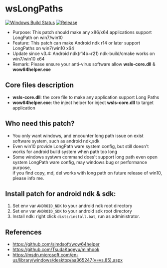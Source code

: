 # wsLongPaths

[![Windows Build Status](https://ci.appveyor.com/api/projects/status/nko8ulow8tcftuvp/branch/master?svg=true)](https://ci.appveyor.com/project/halx99/wslongpaths)
[![Release](https://img.shields.io/badge/release-v3.4-blue.svg)](https://github.com/simdsoft/wsLongPaths/releases)

* Purpose: This patch should make any x86/x64 applications support LongPath on win7/win10
* Feature: This patch can make Android ndk r14 or later support LongPaths on win7/win10 x64
* Update since v3.4: Android ndk(r14b~r21) ndk-build/cmake works on win7/win10 x64
* Remark: Please ensure your anti-virus software allow **wsls-core.dll** & **wow64helper.exe**

## Core files description
* **wsls-core.dll**: the core file to make any application support Long Paths
* **wow64helper.exe**: the inject helper for inject **wsls-core.dll** to target application

## Who need this patch?
* You only want windows, and encounter long path issue on exist software system, such as android ndk,sdk
* Even win10 provide LongPath ware system config, but still doesn't works for android build system when path too long
* Some windows systwm command does't support long path even open system LongPath ware config, may windows bug or performance purpose,  
if you find copy, md, del works with long path on future release of win10, please info me.
  
## Install patch for android ndk & sdk:  
1. Set env var ```ANDROID_NDK``` to your android ndk root directory  
2. Set env var ```ANDROID_SDK``` to your android sdk root directory  
3. Install ndk: right click ```dists/install.bat```, run as administrator.  

## References
* https://github.com/simdsoft/wow64helper
* https://github.com/TsudaKageyu/minhook
* https://msdn.microsoft.com/en-us/library/windows/desktop/aa365247(v=vs.85).aspx
